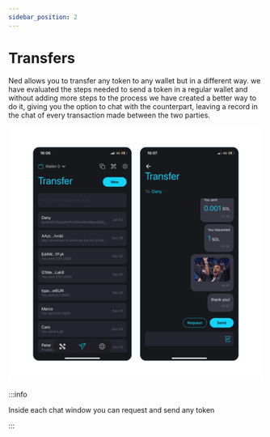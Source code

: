 ```yaml
---
sidebar_position: 2
---
```


# Transfers

Ned allows you to transfer any token to any wallet but in a different way. we
have evaluated the steps needed to send a token in a regular wallet and without
adding more steps to the process we have created a better way to do it, giving
you the option to chat with the counterpart, leaving a record in the chat of
every transaction made between the two parties.

![](./img/transfer-screen.png)

:::info

Inside each chat window you can request and send any token

:::
